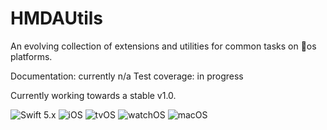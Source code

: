 # HMDAUtils

An evolving collection of extensions and utilities for common tasks on os platforms.

Documentation: currently n/a
Test coverage: in progress

Currently working towards a stable v1.0.

![Swift 5.x](https://img.shields.io/badge/Swift-5-orange.svg?style=flat)
![iOS](https://img.shields.io/badge/platform-iOS-lightgrey.svg?style=flat)
![tvOS](https://img.shields.io/badge/platform-tvOS-lightgrey.svg?style=flat)
![watchOS](https://img.shields.io/badge/platform-watchOS-lightgrey.svg?style=flat)
![macOS](https://img.shields.io/badge/platform-macOS-lightblue.svg?style=flat)

